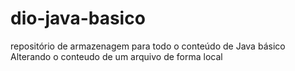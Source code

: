 # dio-java-basico
repositório de armazenagem para todo o conteúdo de Java básico
Alterando o conteudo de um arquivo de forma local
